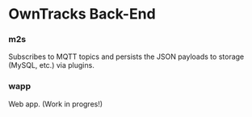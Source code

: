 # OwnTracks Back-End

### m2s

Subscribes to MQTT topics and persists the JSON payloads to storage (MySQL, etc.) via plugins.

### wapp

Web app. (Work in progres!)
